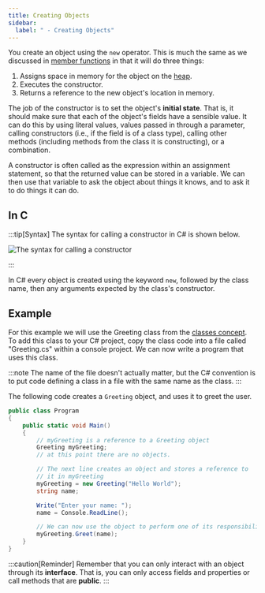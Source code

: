 ```yaml
---
title: Creating Objects
sidebar:
  label: " - Creating Objects"
---
```


You create an object using the `new` operator.
This is much the same as we discussed in [member functions](/book/part-2-organised-code/7-member-functions/1-concepts/1-1-constructor) in that it will do three things:

1. Assigns space in memory for the object on the [heap](/book/part-2-organised-code/6-deep-dive-memory/2-trailside/01-heap).
2. Executes the constructor.
3. Returns a reference to the new object's location in memory.

The job of the constructor is to set the object's **initial state**.
That is, it should make sure that each of the object's fields have a sensible value.
It can do this by using literal values, values passed in through a parameter, calling constructors (i.e., if the field is of a class type), calling other methods (including methods from the class it is constructing), or a combination.

A constructor is often called as the expression within an assignment statement, so that the returned value can be stored in a variable.
We can then use that variable to ask the object about things it knows, and to ask it to do things it can do.

## In C #

:::tip[Syntax]
The syntax for calling a constructor in C# is shown below.

![The syntax for calling a constructor](./images/constructor-call-syntax-diagram.png)

:::

In C# every object is created using the keyword `new`, followed by the class name, then any arguments expected by the class's constructor.

## Example

For this example we will use the Greeting class from the [classes concept](/book/part-3-programs-as-concepts/2-abstraction/1-concepts/1-0-class). To add this class to your C# project, copy the class code into a file called "Greeting.cs" within a console project.
We can now write a program that uses this class.

:::note
The name of the file doesn't actually matter, but the C# convention is to put code defining a class in a file with the same name as the class.
:::

The following code creates a `Greeting` object, and uses it to greet the user.

```cs
public class Program
{
    public static void Main()
    {
        // myGreeting is a reference to a Greeting object
        Greeting myGreeting;
        // at this point there are no objects.

        // The next line creates an object and stores a reference to
        // it in myGreeting
        myGreeting = new Greeting("Hello World");
        string name;

        Write("Enter your name: ");
        name = Console.ReadLine();

        // We can now use the object to perform one of its responsibilities
        myGreeting.Greet(name);
    }
}
```

:::caution[Reminder]
Remember that you can only interact with an object through its **interface**.
That is, you can only access fields and properties or call methods that are **public**.
:::

